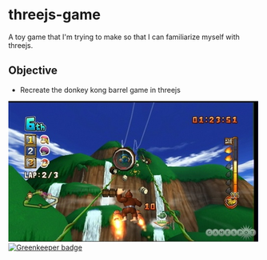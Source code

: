 threejs-game
============
A toy game that I'm trying to make so that I can familiarize myself with threejs.

## Objective
* Recreate the donkey kong barrel game in threejs

[![Donkey Kong Example](/img/donkey-kong.jpg)](/img/donkey-kong.jpg) [![Greenkeeper badge](https://badges.greenkeeper.io/amilajack/threejs-game.svg)](https://greenkeeper.io/)
